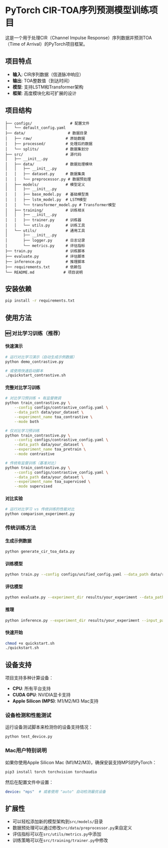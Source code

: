 # PyTorch CIR-TOA序列预测模型训练项目

这是一个用于处理CIR（Channel Impulse Response）序列数据并预测TOA（Time of Arrival）的PyTorch项目框架。

## 项目特点

- **输入**: CIR序列数据（信道脉冲响应）
- **输出**: TOA整数值（到达时间）
- **模型**: 支持LSTM和Transformer架构
- **框架**: 高度模块化和可扩展的设计

## 项目结构

```
├── configs/                 # 配置文件
│   └── default_config.yaml
├── data/                   # 数据目录
│   ├── raw/               # 原始数据
│   ├── processed/         # 处理后的数据
│   └── splits/            # 数据集划分
├── src/                   # 源代码
│   ├── __init__.py
│   ├── data/              # 数据处理模块
│   │   ├── __init__.py
│   │   ├── dataset.py     # 数据集类
│   │   └── preprocessor.py # 数据预处理
│   ├── models/            # 模型定义
│   │   ├── __init__.py
│   │   ├── base_model.py  # 基础模型类
│   │   ├── lstm_model.py  # LSTM模型
│   │   └── transformer_model.py # Transformer模型
│   ├── training/          # 训练相关
│   │   ├── __init__.py
│   │   ├── trainer.py     # 训练器
│   │   └── utils.py       # 训练工具
│   └── utils/             # 通用工具
│       ├── __init__.py
│       ├── logger.py      # 日志记录
│       └── metrics.py     # 评估指标
├── train.py               # 训练脚本
├── evaluate.py            # 评估脚本
├── inference.py           # 推理脚本
├── requirements.txt       # 依赖包
└── README.md             # 项目说明
```

## 安装依赖

```bash
pip install -r requirements.txt
```

## 使用方法

### 🆕 对比学习训练（推荐）

#### 快速演示
```bash
# 运行对比学习演示（自动生成示例数据）
python demo_contrastive.py

# 或使用快速启动脚本
./quickstart_contrastive.sh
```

#### 完整对比学习训练
```bash
# 对比学习预训练 + 有监督微调
python train_contrastive.py \
    --config configs/contrastive_config.yaml \
    --data_path data/your_dataset \
    --experiment_name toa_contrastive \
    --mode both

# 仅对比学习预训练
python train_contrastive.py \
    --config configs/contrastive_config.yaml \
    --data_path data/your_dataset \
    --experiment_name toa_pretrain \
    --mode contrastive

# 传统有监督训练（基准对比）
python train_contrastive.py \
    --config configs/contrastive_config.yaml \
    --data_path data/your_dataset \
    --experiment_name toa_supervised \
    --mode supervised
```

#### 对比实验
```bash
# 运行对比学习 vs 传统训练的性能对比
python comparison_experiment.py
```

### 传统训练方法

#### 生成示例数据
```bash
python generate_cir_toa_data.py
```

#### 训练模型
```bash
python train.py --config configs/unified_config.yaml --data_path data/raw/cir_toa_train.csv --experiment_name cir_toa_experiment
```

#### 评估模型
```bash
python evaluate.py --experiment_dir results/your_experiment --data_path data/test_dataset
```

#### 推理
```bash
python inference.py --experiment_dir results/your_experiment --input_path data/new_data.csv --output_path results/predictions.csv
```

#### 快速开始
```bash
chmod +x quickstart.sh
./quickstart.sh
```

## 设备支持

项目支持多种计算设备：

- **CPU**: 所有平台支持
- **CUDA GPU**: NVIDIA显卡支持
- **Apple Silicon (MPS)**: M1/M2/M3 Mac支持

### 设备检测和性能测试

运行设备测试脚本来检测你的设备支持情况：

```bash
python test_device.py
```

### Mac用户特别说明

如果你使用Apple Silicon Mac (M1/M2/M3)，确保安装支持MPS的PyTorch：

```bash
pip3 install torch torchvision torchaudio
```

然后在配置文件中设置：
```yaml
device: "mps"  # 或者使用 "auto" 自动检测最优设备
```

## 扩展性

- 可以轻松添加新的模型架构到`src/models/`目录
- 数据预处理可以通过修改`src/data/preprocessor.py`来自定义
- 评估指标可以在`src/utils/metrics.py`中添加
- 训练策略可以在`src/training/trainer.py`中修改
